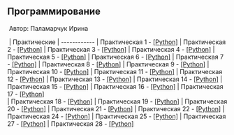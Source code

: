 ## Программирование
​
Автор: Паламарчук Ирина  


​
| Практические 
| ------------ 
| Практическая 1 - [[Python]](./Practice/01/) 
| Практическая 2 - [[Python]](./Practice/02/) 
| Практическая 3 - [[Python]](./Practice/03/) 
| Практическая 4 - [[Python]](./Practice/04/) 
| Практическая 5 - [[Python]](./Practice/05/) 
| Практическая 6 - [[Python]](./Practice/06/) 
| Практическая 7 - [[Python]](./Practice/07/) 
| Практическая 8 - [[Python]](./Practice/08/) 
| Практическая 9 - [[Python]](./Practice/09/) 
| Практическая 10 - [[Python]](./Practice/10/) 
| Практическая 11 - [[Python]](./Practice/11/) 
| Практическая 12 - [[Python]](./Practice/12/) 
| Практическая 13 - [[Python]](./Practice/13/)
| Практическая 14 - [[Python]](./Practice/14/) 
| Практическая 15 - [[Python]](./Practice/15/) 
| Практическая 16 - [[Python]](./Practice/16/) 
| Практическая 17 - [[Python]](./Practice/17/)  
| Практическая 18 - [[Python]](./Practice/18/) 
| Практическая 19 - [[Python]](./Practice/19/) 
| Практическая 20 - [[Python]](./Practice/20/) 
| Практическая 21 - [[Python]](./Practice/21/) 
| Практическая 22 - [[Python]](./Practice/22/)
| Практическая 24 - [[Python]](./Practice/24/) 
| Практическая 25 - [[Python]](./Practice/25/)
| Практическая 27 - [[Python]](./Practice/27/) 
| Практическая 28 - [[Python]](./Practice/28/) 

